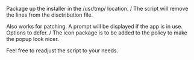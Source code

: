Package up the installer in the /usr/tmp/ location. /
The script will remove the lines from the disctribution file.

Also works for patching. A prompt will be displayed if the app is in use. Options to defer. /
The icon package is to be added to the policy to make the popup look nicer.

Feel free to readjust the script to your needs.
